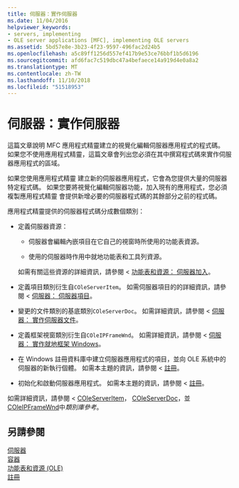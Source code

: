 ```yaml
---
title: 伺服器：實作伺服器
ms.date: 11/04/2016
helpviewer_keywords:
- servers, implementing
- OLE server applications [MFC], implementing OLE servers
ms.assetid: 5bd57e8e-3b23-4f23-9597-496fac2d24b5
ms.openlocfilehash: a5c89ff1256d557ef417b9e53ce76bbf1b5d6196
ms.sourcegitcommit: afd6fac7c519dbc47a4befaece14a919d4e0a8a2
ms.translationtype: MT
ms.contentlocale: zh-TW
ms.lasthandoff: 11/10/2018
ms.locfileid: "51518953"
---
```

# <a name="servers-implementing-a-server"></a>伺服器：實作伺服器

這篇文章說明 MFC 應用程式精靈建立的視覺化編輯伺服器應用程式的程式碼。 如果您不使用應用程式精靈，這篇文章會列出您必須在其中撰寫程式碼來實作伺服器應用程式的區域。

如果您使用應用程式精靈 建立新的伺服器應用程式，它會為您提供大量的伺服器特定程式碼。 如果您要將視覺化編輯伺服器功能，加入現有的應用程式，您必須複製應用程式精靈 會提供新增必要的伺服器程式碼的其餘部分之前的程式碼。

應用程式精靈提供的伺服器程式碼分成數個類別：

- 定義伺服器資源：

  - 伺服器會編輯內嵌項目在它自己的視窗時所使用的功能表資源。

  - 使用的伺服器時作用中就地功能表和工具列資源。

  如需有關這些資源的詳細資訊，請參閱 <<c0> [ 功能表和資源： 伺服器加入](../mfc/menus-and-resources-server-additions.md)。

- 定義項目類別衍生自`COleServerItem`。 如需伺服器項目的的詳細資訊，請參閱 <<c0> [ 伺服器： 伺服器項目](../mfc/servers-server-items.md)。

- 變更的文件類別的基底類別`COleServerDoc`。 如需詳細資訊，請參閱 <<c0> [ 伺服器： 實作伺服器文件](../mfc/servers-implementing-server-documents.md)。

- 定義框架視窗類別衍生自`COleIPFrameWnd`。 如需詳細資訊，請參閱 <<c0> [ 伺服器： 實作就地框架 Windows](../mfc/servers-implementing-in-place-frame-windows.md)。

- 在 Windows 註冊資料庫中建立伺服器應用程式的項目，並向 OLE 系統中的伺服器的新執行個體。 如需本主題的資訊，請參閱 <<c0> [ 註冊](../mfc/registration.md)。

- 初始化和啟動伺服器應用程式。 如需本主題的資訊，請參閱 <<c0> [ 註冊](../mfc/registration.md)。

如需詳細資訊，請參閱 < [COleServerItem](../mfc/reference/coleserveritem-class.md)， [COleServerDoc](../mfc/reference/coleserverdoc-class.md)，並[COleIPFrameWnd](../mfc/reference/coleipframewnd-class.md)中*類別庫參考*。

## <a name="see-also"></a>另請參閱

[伺服器](../mfc/servers.md)<br/>
[容器](../mfc/containers.md)<br/>
[功能表和資源 (OLE)](../mfc/menus-and-resources-ole.md)<br/>
[註冊](../mfc/registration.md)

